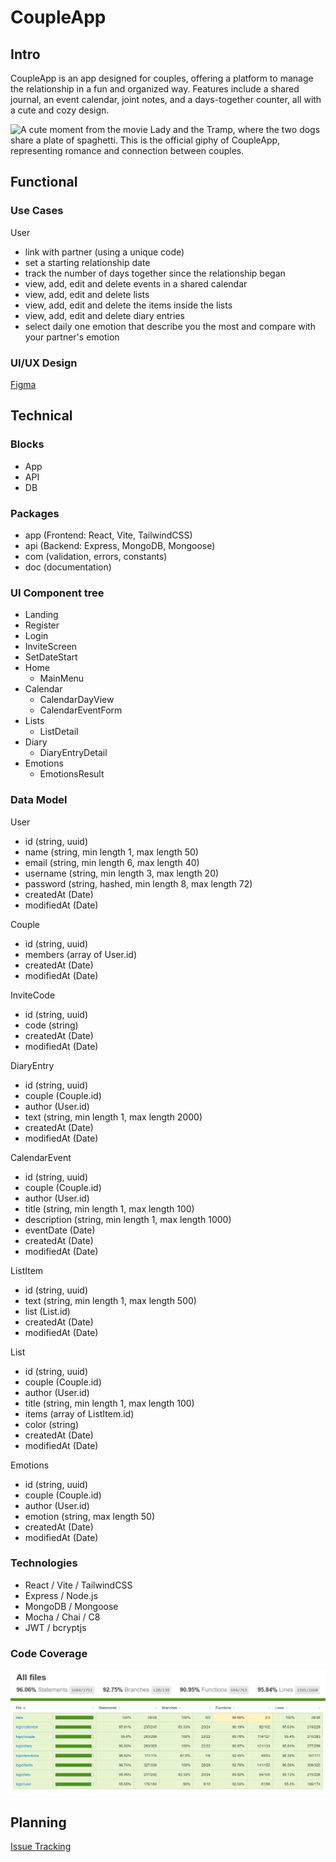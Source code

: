 # CoupleApp

## Intro

CoupleApp is an app designed for couples, offering a platform to manage the relationship in a fun and organized way. Features include a shared journal, an event calendar, joint notes, and a days-together counter, all with a cute and cozy design.

![A cute moment from the movie Lady and the Tramp, where the two dogs share a plate of spaghetti. This is the official giphy of CoupleApp, representing romance and connection between couples.](https://media2.giphy.com/media/v1.Y2lkPTc5MGI3NjExdWZ3a213NWFibGt3bHByenBhMzcyYW5zbGRrN2Z6bW93MTU5Z3dyMyZlcD12MV9pbnRlcm5hbF9naWZfYnlfaWQmY3Q9Zw/x28cIQSn19Tbi/giphy.gif)

## Functional

### Use Cases

User

- link with partner (using a unique code)
- set a starting relationship date
- track the number of days together since the relationship began
- view, add, edit and delete events in a shared calendar
- view, add, edit and delete lists
- view, add, edit and delete the items inside the lists
- view, add, edit and delete diary entries
- select daily one emotion that describe you the most and compare with your partner's emotion

### UI/UX Design

[Figma](https://www.figma.com/design/5LJN7h67e1B4WzjoBDl0Mo/Untitled?node-id=0-1&t=9YfoUVNsJJDSlnOU-1)

## Technical

### Blocks

- App
- API
- DB

### Packages

- app (Frontend: React, Vite, TailwindCSS)
- api (Backend: Express, MongoDB, Mongoose)
- com (validation, errors, constants)
- doc (documentation)

### UI Component tree

- Landing
- Register
- Login
- InviteScreen
- SetDateStart
- Home
  - MainMenu
- Calendar
  - CalendarDayView
  - CalendarEventForm
- Lists
  - ListDetail
- Diary
  - DiaryEntryDetail
- Emotions
  - EmotionsResult

### Data Model

User

- id (string, uuid)
- name (string, min length 1, max length 50)
- email (string, min length 6, max length 40)
- username (string, min length 3, max length 20)
- password (string, hashed, min length 8, max length 72)
- createdAt (Date)
- modifiedAt (Date)

Couple

- id (string, uuid)
- members (array of User.id)
- createdAt (Date)
- modifiedAt (Date)

InviteCode

- id (string, uuid)
- code (string)
- createdAt (Date)
- modifiedAt (Date)

DiaryEntry

- id (string, uuid)
- couple (Couple.id)
- author (User.id)
- text (string, min length 1, max length 2000)
- createdAt (Date)
- modifiedAt (Date)

CalendarEvent

- id (string, uuid)
- couple (Couple.id)
- author (User.id)
- title (string, min length 1, max length 100)
- description (string, min length 1, max length 1000)
- eventDate (Date)
- createdAt (Date)
- modifiedAt (Date)

ListItem

- id (string, uuid)
- text (string, min length 1, max length 500)
- list (List.id)
- createdAt (Date)
- modifiedAt (Date)

List

- id (string, uuid)
- couple (Couple.id)
- author (User.id)
- title (string, min length 1, max length 100)
- items (array of ListItem.id)
- color (string)
- createdAt (Date)
- modifiedAt (Date)

Emotions

- id (string, uuid)
- couple (Couple.id)
- author (User.id)
- emotion (string, max length 50)
- createdAt (Date)
- modifiedAt (Date)

### Technologies

- React / Vite / TailwindCSS
- Express / Node.js
- MongoDB / Mongoose
- Mocha / Chai / C8
- JWT / bcryptjs

### Code Coverage

![Code coverage of 96.03% at statements](code_coverage.png)

## Planning

[Issue Tracking](https://github.com/b00tc4mp/isdi-bootcamp-202501/issues/89)
